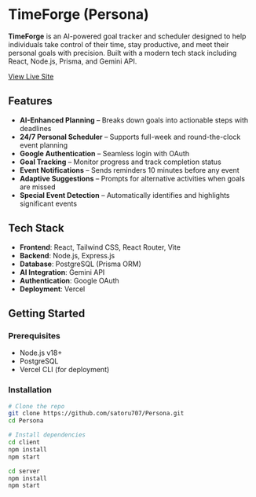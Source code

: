 # TimeForge (Persona)

**TimeForge** is an AI-powered goal tracker and scheduler designed to help individuals take control of their time, stay productive, and meet their personal goals with precision. Built with a modern tech stack including React, Node.js, Prisma, and Gemini API.

[View Live Site](https://timeforge-eight.vercel.app)

## Features

- **AI-Enhanced Planning** – Breaks down goals into actionable steps with deadlines
- **24/7 Personal Scheduler** – Supports full-week and round-the-clock event planning
- **Google Authentication** – Seamless login with OAuth
- **Goal Tracking** – Monitor progress and track completion status
- **Event Notifications** – Sends reminders 10 minutes before any event
- **Adaptive Suggestions** – Prompts for alternative activities when goals are missed
- **Special Event Detection** – Automatically identifies and highlights significant events

## Tech Stack

- **Frontend**: React, Tailwind CSS, React Router, Vite
- **Backend**: Node.js, Express.js
- **Database**: PostgreSQL (Prisma ORM)
- **AI Integration**: Gemini API
- **Authentication**: Google OAuth
- **Deployment**: Vercel

## Getting Started

### Prerequisites

- Node.js v18+
- PostgreSQL
- Vercel CLI (for deployment)

### Installation

```bash
# Clone the repo
git clone https://github.com/satoru707/Persona.git
cd Persona

# Install dependencies
cd client
npm install
npm start

cd server
npm install
npm start

